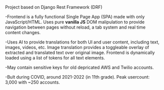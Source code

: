 Project based on Django Rest Framework (DRF)

-Frontend is a fully functional Single Page App (SPA) made with only JavaScript/HTML. Uses pure **vanilla JS** DOM malipulation to provide navigation between pages without reload, a tab system and real time content changes.

-Uses AI to provide translations for both UI and user content, including text, images, videos, etc. Image translation provides a toggleable overlay of extracted and translated text over original image. Frontend is dynamically loaded using a list of tokens for all text elements.

-May contain sensitive keys for old depricated AWS and Twilio accounts.

-Bult during COVID, around 2021-2022 (in 11th grade). Peak usercount: 3,000 with ~250 accounts. 

